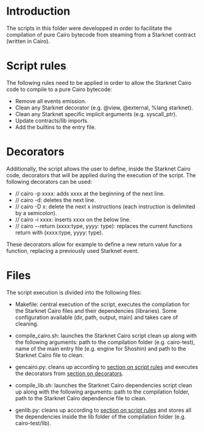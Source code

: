 # Introduction

The scripts in this folder were developped in order to facilitate the compilation of pure Cairo bytecode from steaming from a Starknet contract (written in Cairo).

# Script rules

The following rules need to be applied in order to allow the Starknet Cairo code to compile to a pure Cairo bytecode:

-   Remove all events emission.
-   Clean any Starknet decorator (e.g. @view, @external, %lang starknet).
-   Clean any Starknet specific implicit arguments (e.g. syscall_ptr).
-   Update contracts/lib imports.
-   Add the builtins to the entry file.

# Decorators

Additionally, the script allows the user to define, inside the Starknet Cairo code, decorators that will be applied during the execution of the script. The following decorators can be used:

-   // cairo -p xxxx: adds xxxx at the beginning of the next line.
-   // cairo -d: deletes the next line.
-   // cairo -D x: delete the next x instructions (each instruction is delimited by a semicolon).
-   // cairo -i xxxx: inserts xxxx on the below line.
-   // cairo --return (xxxx:type, yyyy: type): replaces the current functions return with (xxxx:type, yyyy: type).

These decorators allow for example to define a new return value for a function, replacing a previously used Starknet event.

# Files

The script execution is divided into the following files:

-   Makefile: central execution of the script, executes the compilation for the Starknet Cairo files and their dependencies (libraries). Some configuration available (dir, path, output, main) and takes care of cleaning.

-   compile_cairo.sh: launches the Starknet Cairo script clean up along with the following arguments: path to the compilation folder (e.g. cairo-test), name of the main entry file (e.g. engine for Shoshin) and path to the Starknet Cairo file to clean.

-   gencairo.py: cleans up according to [section on script rules](#script-rules) and executes the decorators from [section on decorators](#decorators).

-   compile_lib.sh: launches the Starknet Cairo dependencies script clean up along with the following arguments: path to the compilation folder, path to the Starknet Cairo dependencie file to clean.

-   genlib.py: cleans up according to [section on script rules](#script-rules) and stores all the dependencies inside the lib folder of the compilation folder (e.g. cairo-test/lib).
